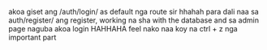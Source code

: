 akoa giset ang /auth/login/ as default nga route sir hhahah para dali
naa sa auth/register/ ang register, working na sha with the database and sa admin page
naguba akoa login HAHHAHA feel nako naa koy na ctrl + z nga important part
